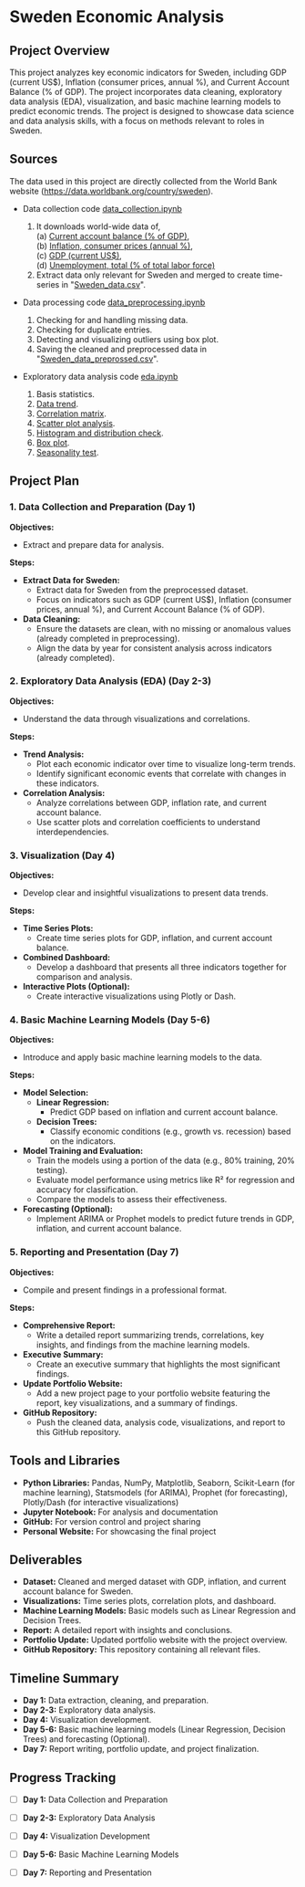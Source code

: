 # Sweden Economic Analysis

## Project Overview

This project analyzes key economic indicators for Sweden, including GDP (current US$), Inflation (consumer prices, annual %), and Current Account Balance (% of GDP). The project incorporates data cleaning, exploratory data analysis (EDA), visualization, and basic machine learning models to predict economic trends. The project is designed to showcase data science and data analysis skills, with a focus on methods relevant to roles in Sweden.

## Sources

The data used in this project are directly collected from the World Bank website (https://data.worldbank.org/country/sweden).

- Data collection code [data_collection.ipynb](https://github.com/arnobmukherjee1988/Swedish_Economic_Analysis/blob/main/data_collection.ipynb)
  1. It downloads world-wide data of,  
    (a) [Current account balance (% of GDP)](https://github.com/arnobmukherjee1988/Swedish_Economic_Analysis/tree/main/API_BN.CAB.XOKA.GD.ZS_DS2_en_csv_v2_2788804),  
    (b) [Inflation, consumer prices (annual %)](https://github.com/arnobmukherjee1988/Swedish_Economic_Analysis/tree/main/API_FP.CPI.TOTL.ZG_DS2_en_csv_v2_2789055),  
    (c) [GDP (current US$)](https://github.com/arnobmukherjee1988/Swedish_Economic_Analysis/tree/main/API_NY.GDP.MKTP.CD_DS2_en_csv_v2_2788787),  
    (d) [Unemployment, total (% of total labor force)](https://github.com/arnobmukherjee1988/Swedish_Economic_Analysis/tree/main/API_SL.UEM.TOTL.NE.ZS_DS2_en_csv_v2_2817174)  
  2. Extract data only relevant for Sweden and merged to create time-series in "[Sweden_data.csv](https://github.com/arnobmukherjee1988/Swedish_Economic_Analysis/blob/main/Sweden_data.csv)".

- Data processing code [data_preprocessing.ipynb](https://github.com/arnobmukherjee1988/Swedish_Economic_Analysis/blob/main/data_preprocessing.ipynb)
  1. Checking for and handling missing data.
  2. Checking for duplicate entries.
  3. Detecting and visualizing outliers using box plot.
  4. Saving the cleaned and preprocessed data in "[Sweden_data_preprossed.csv](https://github.com/arnobmukherjee1988/Swedish_Economic_Analysis/blob/main/Sweden_data_processed.csv)".

- Exploratory data analysis code [eda.ipynb](https://github.com/arnobmukherjee1988/Swedish_Economic_Analysis/blob/main/eda.ipynb)
  1. Basis statistics.
  2. [Data trend](https://github.com/arnobmukherjee1988/Swedish_Economic_Analysis/blob/main/observations_vs_time.pdf).
  3. [Correlation matrix](https://github.com/arnobmukherjee1988/Swedish_Economic_Analysis/blob/main/corr_matrix.pdf).
  4. [Scatter plot analysis](https://github.com/arnobmukherjee1988/Swedish_Economic_Analysis/blob/main/scatter_analysis.pdf).
  5. [Histogram and distribution check](https://github.com/arnobmukherjee1988/Swedish_Economic_Analysis/blob/main/histogram.pdf).
  6. [Box plot](https://github.com/arnobmukherjee1988/Swedish_Economic_Analysis/blob/main/boxplots.pdf).
  7. [Seasonality test](https://github.com/arnobmukherjee1988/Swedish_Economic_Analysis/blob/main/observations_vs_time.pdf).


## Project Plan

### 1. Data Collection and Preparation (Day 1)

**Objectives:**
- Extract and prepare data for analysis.

**Steps:**
- **Extract Data for Sweden:**
  - Extract data for Sweden from the preprocessed dataset.
  - Focus on indicators such as GDP (current US$), Inflation (consumer prices, annual %), and Current Account Balance (% of GDP).
- **Data Cleaning:**
  - Ensure the datasets are clean, with no missing or anomalous values (already completed in preprocessing).
  - Align the data by year for consistent analysis across indicators (already completed).

### 2. Exploratory Data Analysis (EDA) (Day 2-3)

**Objectives:**
- Understand the data through visualizations and correlations.

**Steps:**
- **Trend Analysis:**
  - Plot each economic indicator over time to visualize long-term trends.
  - Identify significant economic events that correlate with changes in these indicators.
- **Correlation Analysis:**
  - Analyze correlations between GDP, inflation rate, and current account balance.
  - Use scatter plots and correlation coefficients to understand interdependencies.

### 3. Visualization (Day 4)

**Objectives:**
- Develop clear and insightful visualizations to present data trends.

**Steps:**
- **Time Series Plots:**
  - Create time series plots for GDP, inflation, and current account balance.
- **Combined Dashboard:**
  - Develop a dashboard that presents all three indicators together for comparison and analysis.
- **Interactive Plots (Optional):**
  - Create interactive visualizations using Plotly or Dash.

### 4. Basic Machine Learning Models (Day 5-6)

**Objectives:**
- Introduce and apply basic machine learning models to the data.

**Steps:**
- **Model Selection:**
  - **Linear Regression:**
    - Predict GDP based on inflation and current account balance.
  - **Decision Trees:**
    - Classify economic conditions (e.g., growth vs. recession) based on the indicators.
- **Model Training and Evaluation:**
  - Train the models using a portion of the data (e.g., 80% training, 20% testing).
  - Evaluate model performance using metrics like R² for regression and accuracy for classification.
  - Compare the models to assess their effectiveness.
- **Forecasting (Optional):**
  - Implement ARIMA or Prophet models to predict future trends in GDP, inflation, and current account balance.

### 5. Reporting and Presentation (Day 7)

**Objectives:**
- Compile and present findings in a professional format.

**Steps:**
- **Comprehensive Report:**
  - Write a detailed report summarizing trends, correlations, key insights, and findings from the machine learning models.
- **Executive Summary:**
  - Create an executive summary that highlights the most significant findings.
- **Update Portfolio Website:**
  - Add a new project page to your portfolio website featuring the report, key visualizations, and a summary of findings.
- **GitHub Repository:**
  - Push the cleaned data, analysis code, visualizations, and report to this GitHub repository.

## Tools and Libraries

- **Python Libraries:** Pandas, NumPy, Matplotlib, Seaborn, Scikit-Learn (for machine learning), Statsmodels (for ARIMA), Prophet (for forecasting), Plotly/Dash (for interactive visualizations)
- **Jupyter Notebook:** For analysis and documentation
- **GitHub:** For version control and project sharing
- **Personal Website:** For showcasing the final project

## Deliverables

- **Dataset:** Cleaned and merged dataset with GDP, inflation, and current account balance for Sweden.
- **Visualizations:** Time series plots, correlation plots, and dashboard.
- **Machine Learning Models:** Basic models such as Linear Regression and Decision Trees.
- **Report:** A detailed report with insights and conclusions.
- **Portfolio Update:** Updated portfolio website with the project overview.
- **GitHub Repository:** This repository containing all relevant files.

## Timeline Summary

- **Day 1:** Data extraction, cleaning, and preparation.
- **Day 2-3:** Exploratory data analysis.
- **Day 4:** Visualization development.
- **Day 5-6:** Basic machine learning models (Linear Regression, Decision Trees) and forecasting (Optional).
- **Day 7:** Report writing, portfolio update, and project finalization.

## Progress Tracking

- [ ] **Day 1:** Data Collection and Preparation
- [ ] **Day 2-3:** Exploratory Data Analysis
- [ ] **Day 4:** Visualization Development
- [ ] **Day 5-6:** Basic Machine Learning Models
- [ ] **Day 7:** Reporting and Presentation

